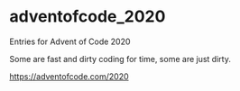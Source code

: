 # adventofcode_2020
Entries for Advent of Code 2020

Some are fast and dirty coding for time, some are just dirty.

https://adventofcode.com/2020
